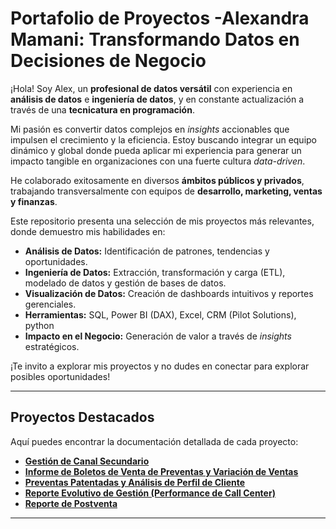 # Portafolio de Proyectos -Alexandra Mamani: Transformando Datos en Decisiones de Negocio

¡Hola! Soy Alex, un **profesional de datos versátil** con experiencia en **análisis de datos** e **ingeniería de datos**, y en constante actualización a través de una **tecnicatura en programación**.

Mi pasión es convertir datos complejos en *insights* accionables que impulsen el crecimiento y la eficiencia. Estoy buscando integrar un equipo dinámico y global donde pueda aplicar mi experiencia para generar un impacto tangible en organizaciones con una fuerte cultura *data-driven*.

He colaborado exitosamente en diversos **ámbitos públicos y privados**, trabajando transversalmente con equipos de **desarrollo, marketing, ventas y finanzas**.

Este repositorio presenta una selección de mis proyectos más relevantes, donde demuestro mis habilidades en:
- **Análisis de Datos:** Identificación de patrones, tendencias y oportunidades.
- **Ingeniería de Datos:** Extracción, transformación y carga (ETL), modelado de datos y gestión de bases de datos.
- **Visualización de Datos:** Creación de dashboards intuitivos y reportes gerenciales.
- **Herramientas:** SQL, Power BI (DAX), Excel, CRM (Pilot Solutions), python
- **Impacto en el Negocio:** Generación de valor a través de *insights* estratégicos.

¡Te invito a explorar mis proyectos y no dudes en conectar para explorar posibles oportunidades!

---

## Proyectos Destacados

Aquí puedes encontrar la documentación detallada de cada proyecto:

* [**Gestión de Canal Secundario**](proyectos/gestion_canal_secundario.md)
* [**Informe de Boletos de Venta de Preventas y Variación de Ventas**](proyectos/ventas_preventas_variacion.md)
* [**Preventas Patentadas y Análisis de Perfil de Cliente**](proyectos/preventas-patentadas.md)
* [**Reporte Evolutivo de Gestión (Performance de Call Center)**](proyectos/reporte-evolutivo-gestion.md)
* [**Reporte de Postventa**](proyectos/reporte_postventa.md)

---